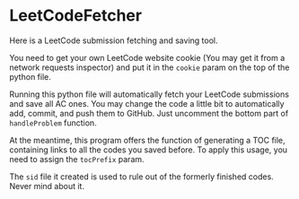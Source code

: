 # LeetCodeFetcher
Here is a LeetCode submission fetching and saving tool.

You need to get your own LeetCode website cookie (You may get it from a network requests inspector) and put it in the `cookie` param on the top of the python file. 

Running this python file will automatically fetch your LeetCode submissions and save all AC ones. You may change the code a little bit to automatically add, commit, and push them to GitHub. Just uncomment the bottom part of `handleProblem` function.

At the meantime, this program offers the function of generating a TOC file, containing links to all the codes you saved before. To apply this usage, you need to assign the `tocPrefix` param.

The `sid` file it created is used to rule out of the formerly finished codes. Never mind about it.